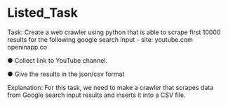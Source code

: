 # Listed_Task

Task:
Create a web crawler using python that is able to scrape first 10000 results for the following google search input - site: youtube.com openinapp.co

● Collect link to YouTube channel.

● Give the results in the json/csv format

Explanation:
For this task, we need to make a crawler that scrapes data from Google search input results and inserts it into a CSV file.
